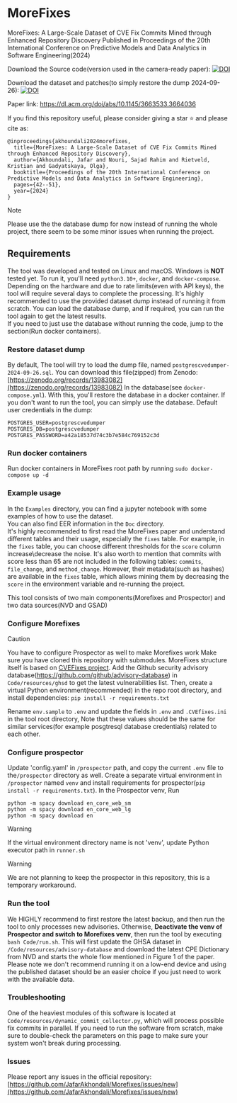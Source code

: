 # MoreFixes
MoreFixes: A Large-Scale Dataset of CVE Fix Commits Mined through Enhanced Repository Discovery
Published in Proceedings of the 20th International Conference on Predictive Models and Data Analytics in Software Engineering(2024)

Download the Source code(version used in the camera-ready paper):
[![DOI](https://zenodo.org/badge/DOI/10.5281/zenodo.11110595.svg)](https://doi.org/10.5281/zenodo.11110595)

Download the dataset and patches(to simply restore the dump 2024-09-26):
[![DOI](https://zenodo.org/badge/DOI/10.5281/zenodo.13983082.svg)](https://doi.org/10.5281/zenodo.13983082)




Paper link:
https://dl.acm.org/doi/abs/10.1145/3663533.3664036

If you find this repository useful, please consider giving a star ⭐ and please cite as:
```
@inproceedings{akhoundali2024morefixes,
  title={MoreFixes: A Large-Scale Dataset of CVE Fix Commits Mined through Enhanced Repository Discovery},
  author={Akhoundali, Jafar and Nouri, Sajad Rahim and Rietveld, Kristian and Gadyatskaya, Olga},
  booktitle={Proceedings of the 20th International Conference on Predictive Models and Data Analytics in Software Engineering},
  pages={42--51},
  year={2024}
}
```

> [!NOTE]  
> Please use the the database dump for now instead of running the whole project, there seem to be some minor issues when running the project.


## Requirements
The tool was developed and tested on Linux and macOS. Windows is **NOT** tested yet. To run it, you'll need `python3.10+`, `docker`, and `docker-compose`.  
Depending on the hardware and due to rate limits(even with API keys), the tool will require several days to complete the processing.
It's highly recommended to use the provided dataset dump instead of running it from scratch. You can load the database dump, and if required, you can run the tool again to get the latest results.  
If you need to just use the database without running the code, jump to the section(Run docker containers).  


### Restore dataset dump

By default, The tool will try to load the dump file, named `postgrescvedumper-2024-09-26.sql`. You can download this file(zipped) from Zenodo: [https://zenodo.org/records/13983082](https://zenodo.org/records/13983082)
In the database(see `docker-compose.yml`). With this, you'll restore the database in a docker container. If you don't want to run the tool, you can simply use the database.
Default user credentials in the dump:
```
POSTGRES_USER=postgrescvedumper
POSTGRES_DB=postgrescvedumper
POSTGRES_PASSWORD=a42a18537d74c3b7e584c769152c3d
```


### Run docker containers
Run docker containers in MoreFixes root path by running `sudo docker-compose up -d` 

### Example usage
In the `Examples` directory, you can find a jupyter notebook with some examples of how to use the dataset.  
You can also find EER information in the `Doc` directory.  
It's highly recommended to first read the MoreFixes paper and understand different tables and their usage, especially the `fixes` table. For example, in the `fixes` table, you can choose different thresholds for the `score` column increase\decrease the noise. It's also worth to mention that commits with score less than 65 are not included in the following tables: `commits`, `file_change`, and `method_change`. However, their metadata(such as hashes) are available in the `fixes` table, which allows mining them by decreasing the `score` in the environment variable and re-running the project.


This tool consists of two main components(Morefixes and Prospector) and two data sources(NVD and GSAD)
### Configure Morefixes
> [!CAUTION]
> You have to configure Prospector as well to make Morefixes work
Make sure you have cloned this repository with submodules.
MoreFixes structure itself is based on [CVEFixes project](https://github.com/secureIT-project/CVEfixes).
Add the Github security advisory database(https://github.com/github/advisory-database) in `Code/resources/ghsd` to get the latest vulnerabilities list.
Then, create a virtual Python environment(recommended) in the repo root directory, and install dependencies:
`pip install -r requirements.txt`

Rename `env.sample` to `.env` and update the fields in `.env` and `.CVEfixes.ini` in the tool root directory,
Note that these values should be the same for similar services(for example posgtresql database credentials) related to each other.

### Configure prospector 
Update 'config.yaml' in `/prospector` path, and copy the current `.env` file to the`/prospector` directory as well.
Create a separate virtual environment in `/prospector` named `venv` and install requirements for prospector(`pip install -r requirements.txt`).
In the Prospector venv, Run
```
python -m spacy download en_core_web_sm
python -m spacy download en_core_web_lg
python -m spacy download en
```

> [!WARNING]
> If the virtual environment directory name is not 'venv', update Python executor path in `runner.sh` 

> [!WARNING]
> We are not planning to keep the prospector in this repository, this is a temporary workaround.

### Run the tool
We HIGHLY recommend to first restore the latest backup, and then run the tool to only processes new advisories. Otherwise,
**Deactivate the venv of Prospector and switch to Morefixes venv**, then run the tool by executing `bash Code/run.sh`. This will first update the GHSA dataset in `/Code/resources/advisory-database` and download the latest CPE Dictionary from NVD and starts the whole flow mentioned in Figure 1 of the paper.
Please note we don't recommend running it on a low-end device and using the published dataset should be an easier choice if you just need to work with the available data.

### Troubleshooting
One of the heaviest modules of this software is located at `Code/resources/dynamic_commit_collector.py`, which will process possible fix commits in parallel. If you need to run the software from scratch, make sure to double-check the parameters on this page to make sure your system won't break during processing.

### Issues
Please report any issues in the official repository: [https://github.com/JafarAkhondali/Morefixes/issues/new](https://github.com/JafarAkhondali/Morefixes/issues/new)
